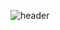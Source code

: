 ![header](https://capsule-render.vercel.app/api?type=Cylinder&color=auto&text=♥WELCOME♥&fontSize=30&fontColor=ffffff)
